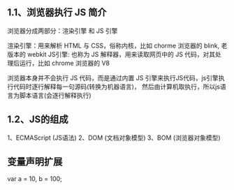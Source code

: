 ## 1.1、浏览器执行 JS 简介
浏览器分成两部分：渲染引擎 和 JS 引擎

渲染引擎：用来解析 HTML 与 CSS，俗称内核，比如 chorme 浏览器的 blink, 老版本的 webkit
JS引擎: 也称为 JS 解释器，用来读取网页中的 JS 代码，对其处理后运行，比如 chrome 浏览器的 V8

浏览器本身并不会执行 JS 代码，而是通过内置 JS 引擎来执行JS代码，js引擎执行代码时逐行解释每一句源码(转换为机器语言)，
然后由计算机取执行，所以js语言为脚本语言(会逐行解释执行)


## 1.2、JS的组成
1、ECMAScript (JS语法)
2、DOM (文档对象模型)
3、BOM (浏览器对象模型)

## 变量声明扩展
var a = 10, b = 100;